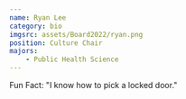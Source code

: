 ```yaml
---
name: Ryan Lee
category: bio
imgsrc: assets/Board2022/ryan.png
position: Culture Chair
majors:
    - Public Health Science
---
```


Fun Fact: "I know how to pick a locked door."
